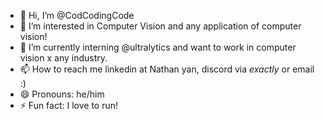 - 👋 Hi, I’m @CodCodingCode
- 👀 I’m interested in Computer Vision and any application of computer vision!
- 🌱 I’m currently interning @ultralytics and want to work in computer vision x any industry.
- 📫 How to reach me linkedin at Nathan yan, discord via _exactly_ or email :)
- 😄 Pronouns: he/him
- ⚡ Fun fact: I love to run!

<!---
CodCodingCode/CodCodingCode is a ✨ special ✨ repository because its `README.md` (this file) appears on your GitHub profile.
You can click the Preview link to take a look at your changes.
--->
